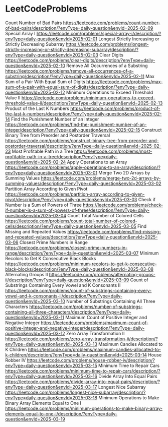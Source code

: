 # LeetCodeProblems
Count Number of Bad Pairs  https://leetcode.com/problems/count-number-of-bad-pairs/description/?envType=daily-question&envId=2025-02-09
Special Array I     https://leetcode.com/problems/special-array-i/description/?envType=daily-question&envId=2025-02-01
Longest Strictly Increasing or Strictly Decreasing Subarray   https://leetcode.com/problems/longest-strictly-increasing-or-strictly-decreasing-subarray/description/?envType=daily-question&envId=2025-02-03
Clear Digits   https://leetcode.com/problems/clear-digits/description/?envType=daily-question&envId=2025-02-10
Remove All Occurrences of a Substring  https://leetcode.com/problems/remove-all-occurrences-of-a-substring/description/?envType=daily-question&envId=2025-02-11
Max Sum of a Pair With Equal Sum of Digits  https://leetcode.com/problems/max-sum-of-a-pair-with-equal-sum-of-digits/description/?envType=daily-question&envId=2025-02-12
Minimum Operations to Exceed Threshold Value II  https://leetcode.com/problems/minimum-operations-to-exceed-threshold-value-ii/description/?envType=daily-question&envId=2025-02-13
Product of the Last K Numbers https://leetcode.com/problems/product-of-the-last-k-numbers/description/?envType=daily-question&envId=2025-02-14 
Find the Punishment Number of an Integer https://leetcode.com/problems/find-the-punishment-number-of-an-integer/description/?envType=daily-question&envId=2025-02-15
Construct Binary Tree from Preorder and Postorder Traversal  https://leetcode.com/problems/construct-binary-tree-from-preorder-and-postorder-traversal/description/?envType=daily-question&envId=2025-02-23
Most Profitable Path in a Tree  https://leetcode.com/problems/most-profitable-path-in-a-tree/description/?envType=daily-question&envId=2025-02-24
Apply Operations to an Array  https://leetcode.com/problems/apply-operations-to-an-array/description/?envType=daily-question&envId=2025-03-01
Merge Two 2D Arrays by Summing Values  https://leetcode.com/problems/merge-two-2d-arrays-by-summing-values/description/?envType=daily-question&envId=2025-03-02
Partition Array According to Given Pivot  https://leetcode.com/problems/partition-array-according-to-given-pivot/description/?envType=daily-question&envId=2025-03-03
Check if Number is a Sum of Powers of Three  https://leetcode.com/problems/check-if-number-is-a-sum-of-powers-of-three/description/?envType=daily-question&envId=2025-03-04
 Count Total Number of Colored Cells  https://leetcode.com/problems/count-total-number-of-colored-cells/description/?envType=daily-question&envId=2025-03-05
 Find Missing and Repeated Values  https://leetcode.com/problems/find-missing-and-repeated-values/description/?envType=daily-question&envId=2025-03-06
Closest Prime Numbers in Range  https://leetcode.com/problems/closest-prime-numbers-in-range/description/?envType=daily-question&envId=2025-03-07
Minimum Recolors to Get K Consecutive Black Blocks  https://leetcode.com/problems/minimum-recolors-to-get-k-consecutive-black-blocks/description/?envType=daily-question&envId=2025-03-08
 Alternating Groups II  https://leetcode.com/problems/alternating-groups-ii/description/?envType=daily-question&envId=2025-03-09
  Count of Substrings Containing Every Vowel and K Consonants II  https://leetcode.com/problems/count-of-substrings-containing-every-vowel-and-k-consonants-ii/description/?envType=daily-question&envId=2025-03-10
  Number of Substrings Containing All Three Characters  https://leetcode.com/problems/number-of-substrings-containing-all-three-characters/description/?envType=daily-question&envId=2025-03-11
  Maximum Count of Positive Integer and Negative Integer  https://leetcode.com/problems/maximum-count-of-positive-integer-and-negative-integer/description/?envType=daily-question&envId=2025-03-12
  Zero Array Transformation II  https://leetcode.com/problems/zero-array-transformation-ii/description/?envType=daily-question&envId=2025-03-13
  Maximum Candies Allocated to K Children  https://leetcode.com/problems/maximum-candies-allocated-to-k-children/description/?envType=daily-question&envId=2025-03-14
  House Robber IV  https://leetcode.com/problems/house-robber-iv/description/?envType=daily-question&envId=2025-03-15
  Minimum Time to Repair Cars  https://leetcode.com/problems/minimum-time-to-repair-cars/description/?envType=daily-question&envId=2025-03-16
  Divide Array Into Equal Pairs  https://leetcode.com/problems/divide-array-into-equal-pairs/description/?envType=daily-question&envId=2025-03-17
  Longest Nice Subarray https://leetcode.com/problems/longest-nice-subarray/description/?envType=daily-question&envId=2025-03-18 
  Minimum Operations to Make Binary Array Elements Equal to One I  https://leetcode.com/problems/minimum-operations-to-make-binary-array-elements-equal-to-one-i/description/?envType=daily-question&envId=2025-03-19

